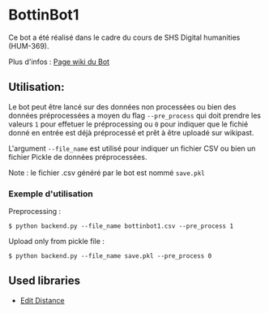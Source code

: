 # BottinBot1

Ce bot a été réalisé dans le cadre du cours de SHS Digital humanities (HUM-369).

Plus d'infos : [Page wiki du Bot](http://wikipast.epfl.ch/wiki/BottinBot1)

## Utilisation:

Le bot peut être lancé sur des données non processées ou bien des données préprocessées a moyen du flag `--pre_process` qui doit prendre les valeurs `1` pour effetuer le préprocessing  ou `0` pour indiquer que le fichié donné en entrée est déjà préprocessé et prêt à être uploadé sur wikipast.

L'argument `--file_name` est utilisé pour indiquer un fichier CSV ou bien un fichier Pickle de données préprocessées. 

Note : le fichier .csv généré par le bot est nommé `save.pkl`

### Exemple d'utilisation

Preprocessing :
```
$ python backend.py --file_name bottinbot1.csv --pre_process 1
```

Upload only from pickle file :
```
$ python backend.py --file_name save.pkl --pre_process 0
```

## Used libraries

- [Edit Distance](https://github.com/roy-ht/editdistance)
